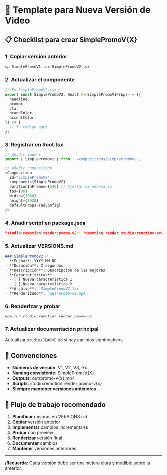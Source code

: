 # 🚀 Template para Nueva Versión de Video

## 📋 Checklist para crear SimplePromoV{X}

### 1. Copiar versión anterior
```bash
cp SimplePromoV1.tsx SimplePromoV2.tsx
```

### 2. Actualizar el componente
```typescript
// En SimplePromoV2.tsx
export const SimplePromoV2: React.FC<SimplePromoV1Props> = ({
  headline,
  prompt,
  cta,
  brandColor,
  accentColor,
}) => {
  // Tu código aquí
};
```

### 3. Registrar en Root.tsx
```typescript
// Añadir import
import { SimplePromoV2 } from './compositions/SimplePromoV2';

// Añadir composición
<Composition
  id="SimplePromoV2"
  component={SimplePromoV2}
  durationInFrames={540} // Ajustar si necesario
  fps={30}
  width={1080}
  height={1920}
  defaultProps={adConfig}
/>
```

### 4. Añadir script en package.json
```json
"studio:remotion:render:promo-v2": "remotion render studio/remotion/src/Root.tsx SimplePromoV2 out/promo-v2.mp4 --chromium-headless"
```

### 5. Actualizar VERSIONS.md
```markdown
### SimplePromoV2 ✅
- **Fecha**: YYYY-MM-DD
- **Duración**: X segundos
- **Descripción**: Descripción de las mejoras
- **Características**:
  - [ ] Nueva característica 1
  - [ ] Nueva característica 2
- **Archivo**: `SimplePromoV2.tsx`
- **Renderizado**: `out/promo-v2.mp4`
```

### 6. Renderizar y probar
```bash
npm run studio:remotion:render:promo-v2
```

### 7. Actualizar documentación principal
Actualizar `studio/README.md` si hay cambios significativos.

## 🎯 Convenciones

- **Números de versión**: V1, V2, V3, etc.
- **Naming consistente**: SimplePromoV{X}
- **Outputs**: out/promo-v{x}.mp4
- **Scripts**: studio:remotion:render:promo-v{x}
- **Siempre mantener versiones anteriores**

## 🔄 Flujo de trabajo recomendado

1. **Planificar** mejoras en VERSIONS.md
2. **Copiar** versión anterior
3. **Implementar** cambios incrementales
4. **Probar** con preview
5. **Renderizar** versión final
6. **Documentar** cambios
7. **Mantener** versiones anteriores

---

**¡Recuerda**: Cada versión debe ser una mejora clara y medible sobre la anterior.
